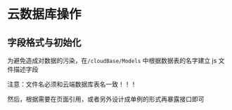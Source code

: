 # 云数据库操作

## 字段格式与初始化

为避免造成对数据的污染，在`/cloudBase/Models` 中根据数据表的名字建立 js 文件描述字段

注意：文件名必须和云端数据库表名一致！！！

然后，根据需要在页面引用，或者另外设计成单例的形式再暴露接口即可
